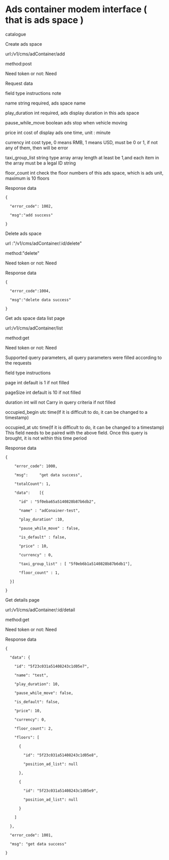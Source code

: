 # Ads container modem interface ( that is ads space )

catalogue

Create ads space

url:/v1/cms/adContainer/add

method:post

Need token or not: Need

Request data

field  type  instructions note

name    string    required, ads space name     

play_duration int  required, ads display duration in this ads space 

pause_while_move boolean  ads stop when vehicle moving     

price     int  cost of display ads one time, unit : minute 

currency int  cost type, 0 means RMB, 1 means USD, must be 0 or 1, if not any of them, then will be error

taxi_group_list     string type array  array length at least be 1,and each item in the array must be a legal ID string  

floor_count   int  check the floor numbers of this ads space, which is ads unit, maximum is 10 floors

Response data 

```
{

  "error_code": 1002,

  "msg":"add success"  

}
```

Delete ads space

url :"/v1/cms/adContainer/:id/delete"

method:"delete"

Need token or not: Need

Response data 

```
{

  "error_code":1004,

  "msg":"delete data success"

}
```

Get ads space data list page 

url:/v1/cms/adContainer/list

method:get

Need token or not: Need

Supported query parameters, all query parameters were filled according to the requests

field  type  instructions

page int  default is 1 if not filled

pageSize int  default is 10 if not filled

duration  int  will not Carry in query criteria if not filled 

occupied_begin    utc time(If it is difficult to do, it can be changed to a timestamp)  

occupied_at  utc time(If it is difficult to do, it can be changed to a timestamp) This field needs to be paired with the above field. Once this query is brought, it is not within this time period

Response data

```
{

​    "error_code": 1000,

​    "msg":     "get data success",

​    "totalCount": 1,

​    "data":    [{

​      "id" : "5f0eba65a5140828b87b6db2",

​      "name" : "adConainer-test",

​      "play_duration" :10,

​      "pause_while_move" : false,

​      "is_default" : false,

​      "price" : 10,

​      "currency" : 0,

​      "taxi_group_list" : [ "5f0eb6b1a5140828b87b6db1"],

​      "floor_count" : 1,

  }]

}
```

Get details page

url:/v1/cms/adContainer/:id/detail

method:get

Need token or not: Need

Response data

```
{

  "data": {

​    "id": "5f23c031a51408243c1d05e7",

​    "name": "test",

​    "play_duration": 10,

​    "pause_while_move": false,

​    "is_default": false,

​    "price": 10,

​    "currency": 0,

​    "floor_count": 2,

​    "floors": [

​      {

​        "id": "5f23c031a51408243c1d05e8",

​        "position_ad_list": null

​      },

​      {

​        "id": "5f23c031a51408243c1d05e9",

​        "position_ad_list": null

​      }

​    ]

  },

  "error_code": 1001,

  "msg": "get data success"

}
```

